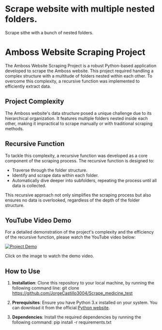 # Scrape website with multiple nested folders.
Scrape sithe with a bunch of nested folders.
# Amboss Website Scraping Project

The Amboss Website Scraping Project is a robust Python-based application developed to scrape the Amboss website. This project required handling a complex structure with a multitude of folders nested within each other. To overcome this complexity, a recursive function was implemented to efficiently extract data.

## Project Complexity

The Amboss website's data structure posed a unique challenge due to its hierarchical organization. It features multiple folders nested inside each other, making it impractical to scrape manually or with traditional scraping methods.

## Recursive Function

To tackle this complexity, a recursive function was developed as a core component of the scraping process. The recursive function is designed to:

- Traverse through the folder structure.
- Identify and scrape data within each folder.
- Automatically dive deeper into subfolders, repeating the process until all data is collected.

This recursive approach not only simplifies the scraping process but also ensures no data is overlooked, regardless of the depth of the folder structure.

## YouTube Video Demo

For a detailed demonstration of the project's complexity and the efficiency of the recursive function, please watch the YouTube video below:

[![Project Demo](https://img.youtube.com/vi/ABCipIXmPjo/0.jpg)](https://www.youtube.com/watch?v=ABCipIXmPjo)

Click on the image to watch the demo video.

## How to Use

1. **Installation**: Clone this repository to your local machine, by running the following command line: git clone https://github.com/JorgeCastillo3004/Scrape_medicine_test

2. **Prerequisites**: Ensure you have Python 3.x installed on your system. You can download it from the official [Python website](https://www.python.org/downloads/).

3. **Dependencies**: Install the required dependencies by running the following command: pip install -r requirements.txt

